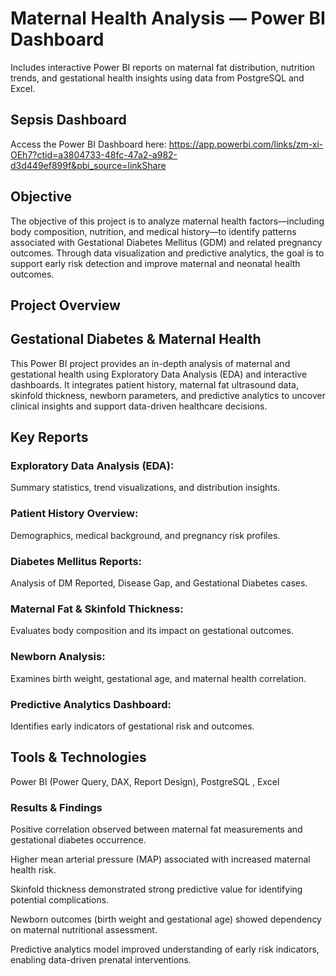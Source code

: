 # Maternal Health Analysis — Power BI Dashboard
 Includes interactive Power BI reports on maternal fat distribution, nutrition trends, and gestational health insights using data from PostgreSQL and Excel.

## Sepsis Dashboard
Access the Power BI Dashboard here: https://app.powerbi.com/links/zm-xi-OEh7?ctid=a3804733-48fc-47a2-a982-d3d449ef899f&pbi_source=linkShare

## Objective

The objective of this project is to analyze maternal health factors—including body composition, nutrition, and medical history—to identify patterns associated with Gestational Diabetes Mellitus (GDM) and related pregnancy outcomes. Through data visualization and predictive analytics, the goal is to support early risk detection and improve maternal and neonatal health outcomes.

## Project Overview
## Gestational Diabetes & Maternal Health

This Power BI project provides an in-depth analysis of maternal and gestational health using Exploratory Data Analysis (EDA) and interactive dashboards. It integrates patient history, maternal fat ultrasound data, skinfold thickness, newborn parameters, and predictive analytics to uncover clinical insights and support data-driven healthcare decisions.

## Key Reports

### Exploratory Data Analysis (EDA):
 Summary statistics, trend visualizations, and distribution insights.

###  Patient History Overview:
 Demographics, medical background, and pregnancy risk profiles.

###  Diabetes Mellitus Reports:
 Analysis of DM Reported, Disease Gap, and Gestational Diabetes cases.

### Maternal Fat & Skinfold Thickness: 
Evaluates body composition and its impact on gestational outcomes.

### Newborn Analysis:
 Examines birth weight, gestational age, and maternal health correlation.

### Predictive Analytics Dashboard: 
Identifies early indicators of gestational risk and outcomes.

## Tools & Technologies

Power BI (Power Query, DAX, Report Design), PostgreSQL , Excel 

### Results & Findings

 Positive correlation observed between maternal fat measurements and gestational diabetes occurrence.

 Higher mean arterial pressure (MAP) associated with increased maternal health risk.

 Skinfold thickness demonstrated strong predictive value for identifying potential complications.

 Newborn outcomes (birth weight and gestational age) showed dependency on maternal nutritional assessment.

 Predictive analytics model improved understanding of early risk indicators, enabling data-driven prenatal interventions.

